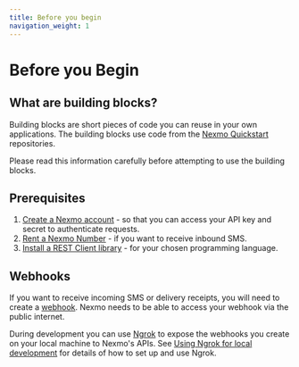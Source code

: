 ```yaml
---
title: Before you begin
navigation_weight: 1
---
```


# Before you Begin

## What are building blocks?

Building blocks are short pieces of code you can reuse in your own applications.
The building blocks use code from the [Nexmo Quickstart](https://github.com/nexmo-community) repositories.

Please read this information carefully before attempting to use the building blocks.  

## Prerequisites

1. [Create a Nexmo account](/account/guides/management#create-and-configure-a-nexmo-account) - so that you can access your API key and secret to authenticate requests.
2. [Rent a Nexmo Number](/account/guides/numbers#rent-virtual-numbers) - if you want to receive inbound SMS.
3. [Install a REST Client library](/tools) - for your chosen programming language.

## Webhooks

If you want to receive incoming SMS or delivery receipts, you will need to create a [webhook](https://developer.nexmo.com/concepts/guides/webhooks). Nexmo needs to be able to access your webhook via the public internet.

During development you can use [Ngrok](https://ngrok.com) to expose the webhooks you create on your local machine to Nexmo's APIs. See [Using Ngrok for local development](https://developer.nexmo.com/concepts/guides/webhooks#using-ngrok-for-local-development) for details of how to set up and use Ngrok.



